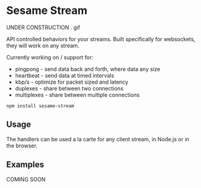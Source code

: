 # Sesame Stream

UNDER CONSTRUCTION . gif

API controlled behaviors for your streams. Built specifically for websockets, they will work on any stream.

Currently working on / support for:

* pingpong - send data back and forth, where data any size 
* heartbeat - send data at timed intervals
* kbp/s - optimize for packet sized and latency
* duplexes - share between two connections
* multiplexes - share between multiple connections

```
npm install sesame-stream
```

## Usage

The handlers can be used a la carte for any client stream, in Node.js or in the browser.

## Examples

COMING SOON